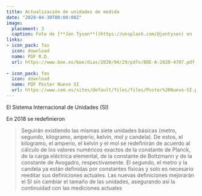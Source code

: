 ```yaml
---
title: Actualización de unidades de medida
date: "2020-04-30T00:00:00Z"
image:
  placement: 3
  caption: Foto de [**Jon Tyson**](https://unsplash.com/@jontyson) en [Unsplash](https://unsplash.com)
links:
- icon_pack: fas
  icon: download
  name: PDF R.D.
  url: https://www.boe.es/boe/dias/2020/04/29/pdfs/BOE-A-2020-4707.pdf
  
- icon_pack: fas
  icon: download
  name: PDF Póster Nuevo SI
  url: https://www.cem.es/sites/default/files/files/Poster%20Nuevo-SI.pdf
---
```


El Sistema Internacional de Unidades (SI) 

En 2018 se redefinieron 

> Seguirán existiendo las mismas siete unidades básicas (metro, segundo, kilogramo, amperio, kelvin, mol y candela). De estos, el kilogramo, el amperio, el kelvin y el mol se redefinirán de acuerdo al cálculo de los valores numéricos exactos de la constante de Planck, de la carga eléctrica elemental, de la constante de Boltzmann y de la constante de Avogadro, respectivamente. El segundo, el metro y la candela ya están definidas por constantes físicas y solo es necesario reeditar sus definiciones actuales. Las nuevas definiciones mejorarán el SI sin cambiar el tamaño de las unidades, asegurando así la continuidad con las mediciones actuales